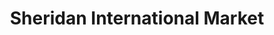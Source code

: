 ---
title: "Sheridan International Market"
url: /washington/sheridan-international-market/
shop: supermarket
---